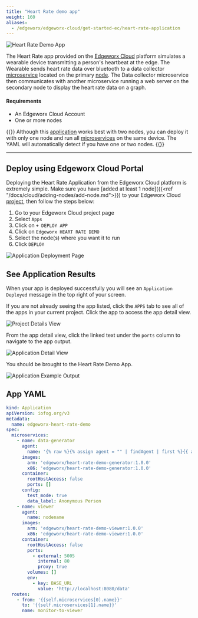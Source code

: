 ```yaml
---
title: "Heart Rate demo app"
weight: 160
aliases:
  - /edgeworx/edgeworx-cloud/get-started-ec/heart-rate-application
---
```


![Heart Rate Demo App](/images/15done.png)

The Heart Rate app provided on the [Edgeworx Cloud](docs/guides/start-portal) platform simulates a wearable device
transmitting a person's heartbeat at the edge. The Wearable sends heart rate data over bluetooth to
a data collector [microservice](/docs/apps/microservices) located on the primary [node](../../cloud/adding-nodes/_index.md). The Data collector microservice then
communicates with another microservice running a web server on the secondary node to display the
heart rate data on a graph.

#### Requirements

- An Edgeworx Cloud Account
- One or more nodes

{{<info>}} Although this [application](/docs/more/terminology#application) works best with two nodes, you can deploy it with only one
node and run all [microservices](/docs/apps/microservices) on the same device. The YAML will automatically detect if you have
one or two nodes. {{</info>}}

---

## Deploy using Edgeworx Cloud Portal

Deploying the Heart Rate Application from the Edgeworx Cloud platform is extremely simple. Make sure
you have [added at least 1 node]({{<ref "/docs/cloud/adding-nodes/add-node.md">}}) to your Edgeworx Cloud [project](../../more/terminology#project), then
follow the steps below:

1. Go to your Edgeworx Cloud project page
2. Select `Apps`
3. Click on `+ DEPLOY APP`
4. Click on `Edgeworx HEART RATE DEMO`
5. Select the node(s) where you want it to run
6. Click `DEPLOY`

![Application Deployment Page](/images/heart_rate_app_modal.png)

## See Application Results

When your app is deployed successfully you will see an `Application Deployed` message in the top
right of your screen.

If you are not already seeing the app listed, click the `APPS` tab to see all of the apps in your
current project. Click the app to access the app detail view.

![Project Details View](/images/deployed_app.png)

From the app detail view, click the linked text under the `ports` column to navigate to the app
output.

![Application Detail View](/images/app_details.png)

You should be brought to the Heart Rate Demo App.

![Application Example Output](/images/15done.png)

## App YAML

```yaml
kind: Application
apiVersion: iofog.org/v3
metadata:
  name: edgeworx-heart-rate-demo
spec:
  microservices:
    - name: data-generator
      agent:
        name: '{% raw %}{% assign agent = "" | findAgent | first %}{{ agent.name }}'
      images:
        arm: 'edgeworx/heart-rate-demo-generator:1.0.0'
        x86: 'edgeworx/heart-rate-demo-generator:1.0.0'
      container:
        rootHostAccess: false
        ports: []
      config:
        test_mode: true
        data_label: Anonymous Person
    - name: viewer
      agent:
        name: nodename
      images:
        arm: 'edgeworx/heart-rate-demo-viewer:1.0.0'
        x86: 'edgeworx/heart-rate-demo-viewer:1.0.0'
      container:
        rootHostAccess: false
        ports:
          - external: 5005
            internal: 80
            proxy: true
        volumes: []
        env:
          - key: BASE_URL
            value: 'http://localhost:8080/data'
  routes:
    - from: '{{self.microservices[0].name}}'
      to: '{{self.microservices[1].name}}'
      name: monitor-to-viewer

```
